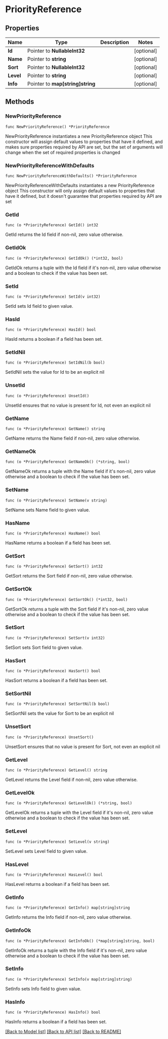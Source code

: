 # PriorityReference

## Properties

Name | Type | Description | Notes
------------ | ------------- | ------------- | -------------
**Id** | Pointer to **NullableInt32** |  | [optional] 
**Name** | Pointer to **string** |  | [optional] 
**Sort** | Pointer to **NullableInt32** |  | [optional] 
**Level** | Pointer to **string** |  | [optional] 
**Info** | Pointer to **map[string]string** |  | [optional] 

## Methods

### NewPriorityReference

`func NewPriorityReference() *PriorityReference`

NewPriorityReference instantiates a new PriorityReference object
This constructor will assign default values to properties that have it defined,
and makes sure properties required by API are set, but the set of arguments
will change when the set of required properties is changed

### NewPriorityReferenceWithDefaults

`func NewPriorityReferenceWithDefaults() *PriorityReference`

NewPriorityReferenceWithDefaults instantiates a new PriorityReference object
This constructor will only assign default values to properties that have it defined,
but it doesn't guarantee that properties required by API are set

### GetId

`func (o *PriorityReference) GetId() int32`

GetId returns the Id field if non-nil, zero value otherwise.

### GetIdOk

`func (o *PriorityReference) GetIdOk() (*int32, bool)`

GetIdOk returns a tuple with the Id field if it's non-nil, zero value otherwise
and a boolean to check if the value has been set.

### SetId

`func (o *PriorityReference) SetId(v int32)`

SetId sets Id field to given value.

### HasId

`func (o *PriorityReference) HasId() bool`

HasId returns a boolean if a field has been set.

### SetIdNil

`func (o *PriorityReference) SetIdNil(b bool)`

 SetIdNil sets the value for Id to be an explicit nil

### UnsetId
`func (o *PriorityReference) UnsetId()`

UnsetId ensures that no value is present for Id, not even an explicit nil
### GetName

`func (o *PriorityReference) GetName() string`

GetName returns the Name field if non-nil, zero value otherwise.

### GetNameOk

`func (o *PriorityReference) GetNameOk() (*string, bool)`

GetNameOk returns a tuple with the Name field if it's non-nil, zero value otherwise
and a boolean to check if the value has been set.

### SetName

`func (o *PriorityReference) SetName(v string)`

SetName sets Name field to given value.

### HasName

`func (o *PriorityReference) HasName() bool`

HasName returns a boolean if a field has been set.

### GetSort

`func (o *PriorityReference) GetSort() int32`

GetSort returns the Sort field if non-nil, zero value otherwise.

### GetSortOk

`func (o *PriorityReference) GetSortOk() (*int32, bool)`

GetSortOk returns a tuple with the Sort field if it's non-nil, zero value otherwise
and a boolean to check if the value has been set.

### SetSort

`func (o *PriorityReference) SetSort(v int32)`

SetSort sets Sort field to given value.

### HasSort

`func (o *PriorityReference) HasSort() bool`

HasSort returns a boolean if a field has been set.

### SetSortNil

`func (o *PriorityReference) SetSortNil(b bool)`

 SetSortNil sets the value for Sort to be an explicit nil

### UnsetSort
`func (o *PriorityReference) UnsetSort()`

UnsetSort ensures that no value is present for Sort, not even an explicit nil
### GetLevel

`func (o *PriorityReference) GetLevel() string`

GetLevel returns the Level field if non-nil, zero value otherwise.

### GetLevelOk

`func (o *PriorityReference) GetLevelOk() (*string, bool)`

GetLevelOk returns a tuple with the Level field if it's non-nil, zero value otherwise
and a boolean to check if the value has been set.

### SetLevel

`func (o *PriorityReference) SetLevel(v string)`

SetLevel sets Level field to given value.

### HasLevel

`func (o *PriorityReference) HasLevel() bool`

HasLevel returns a boolean if a field has been set.

### GetInfo

`func (o *PriorityReference) GetInfo() map[string]string`

GetInfo returns the Info field if non-nil, zero value otherwise.

### GetInfoOk

`func (o *PriorityReference) GetInfoOk() (*map[string]string, bool)`

GetInfoOk returns a tuple with the Info field if it's non-nil, zero value otherwise
and a boolean to check if the value has been set.

### SetInfo

`func (o *PriorityReference) SetInfo(v map[string]string)`

SetInfo sets Info field to given value.

### HasInfo

`func (o *PriorityReference) HasInfo() bool`

HasInfo returns a boolean if a field has been set.


[[Back to Model list]](../README.md#documentation-for-models) [[Back to API list]](../README.md#documentation-for-api-endpoints) [[Back to README]](../README.md)


